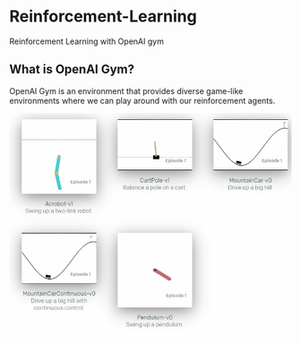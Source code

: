 # Reinforcement-Learning

Reinforcement Learning with OpenAI gym


## What is OpenAI Gym?
OpenAI Gym is an environment that provides diverse game-like environments where we can play around with our reinforcement agents.

![openai_gym](README_images/openai_gym.gif)
